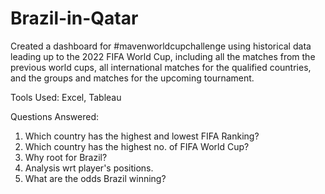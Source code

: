 # Brazil-in-Qatar
Created a dashboard for #mavenworldcupchallenge using historical data leading up to the 2022 FIFA World Cup, including all the matches from the previous world cups, all international matches for the qualified countries, and the groups and matches for the upcoming tournament.

Tools Used: Excel, Tableau

Questions Answered:
1. Which country has the highest and lowest FIFA Ranking?
2. Which country has the highest no. of FIFA World Cup?
3. Why root for Brazil?
4. Analysis wrt player's positions.
5. What are the odds Brazil winning?
